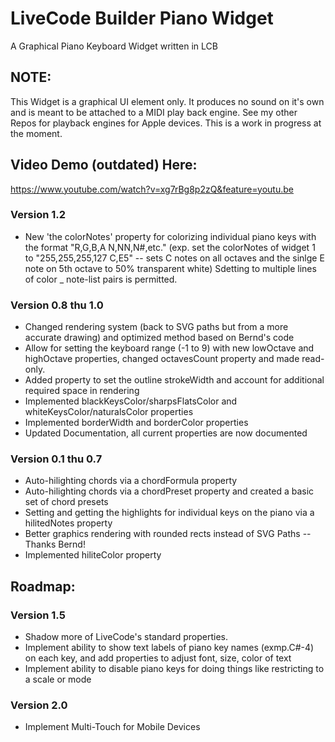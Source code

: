 # LiveCode Builder Piano Widget
A Graphical Piano Keyboard Widget written in LCB

## NOTE:

This Widget is a graphical UI element only. It produces no sound on it's own and is meant to be attached to a MIDI play back engine.
See my other Repos for playback engines for Apple devices. This is a work in progress at the moment.

## Video Demo (outdated) Here:
https://www.youtube.com/watch?v=xg7rBg8p2zQ&feature=youtu.be

### Version 1.2
- New 'the colorNotes' property for colorizing individual piano keys with the format "R,G,B,A N,NN,N#,etc."
(exp. set the colorNotes of widget 1 to "255,255,255,127 C,E5" -- sets C notes on all octaves and the sinlge E note on 5th octave to 50% transparent white)
Sdetting to multiple lines of color _ note-list pairs is permitted.

### Version 0.8 thu 1.0
- Changed rendering system (back to SVG paths but from a more accurate drawing) and optimized method based on Bernd's code
- Allow for setting the keyboard range (-1 to 9) with new lowOctave and highOctave properties, changed octavesCount property and made read-only.
- Added property to set the outline strokeWidth and account for additional required space in rendering
- Implemented blackKeysColor/sharpsFlatsColor and whiteKeysColor/naturalsColor properties
- Implemented borderWidth and borderColor properties
- Updated Documentation, all current properties are now documented

### Version 0.1 thu 0.7
- Auto-hilighting chords via a chordFormula property
- Auto-hilighting chords via a chordPreset property and created a basic set of chord presets
- Setting and getting the highlights for individual keys on the piano via a hilitedNotes property
- Better graphics rendering with rounded rects instead of SVG Paths -- Thanks Bernd!
- Implemented hiliteColor property

## Roadmap:

### Version 1.5
- Shadow more of LiveCode's standard properties.
- Implement ability to show text labels of piano key names (exmp.C#-4) on each key, and add properties to adjust font, size, color of text
- Implement ability to disable piano keys for doing things like restricting to a scale or mode

### Version 2.0
- Implement Multi-Touch for Mobile Devices
